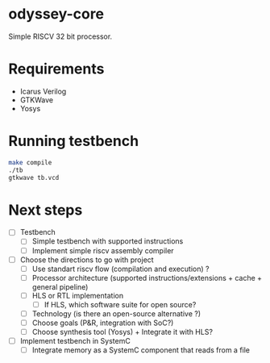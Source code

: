 # odyssey-core

Simple RISCV 32 bit processor.

# Requirements

- Icarus Verilog
- GTKWave
- Yosys

# Running testbench 

```sh
make compile
./tb
gtkwave tb.vcd
```

# Next steps

- [ ] Testbench
    - [ ] Simple testbench with supported instructions
    - [ ] Implement simple riscv assembly compiler
- [ ] Choose the directions to go with project
    - [ ] Use standart riscv flow (compilation and execution) ?
    - [ ] Processor architecture (supported instructions/extensions + cache + general pipeline)
    - [ ] HLS or RTL implementation
        - [ ] If HLS, which software suite for open source?
    - [ ] Technology (is there an open-source alternative ?)
    - [ ] Choose goals (P&R, integration with SoC?)
    - [ ] Choose synthesis tool (Yosys) + Integrate it with HLS?
- [ ] Implement testbench in SystemC
    - [ ] Integrate memory as a SystemC component that reads from a file
